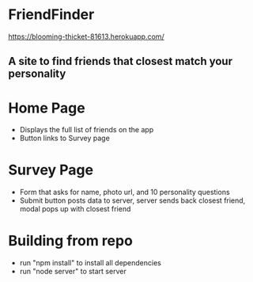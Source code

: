 # FriendFinder

https://blooming-thicket-81613.herokuapp.com/

## A site to find friends that closest match your personality

# Home Page
* Displays the full list of friends on the app
* Button links to Survey page

# Survey Page
* Form that asks for name, photo url, and 10 personality questions
* Submit button posts data to server, server sends back closest friend, modal pops up with closest friend

# Building from repo
* run "npm install" to install all dependencies
* run "node server" to start server
